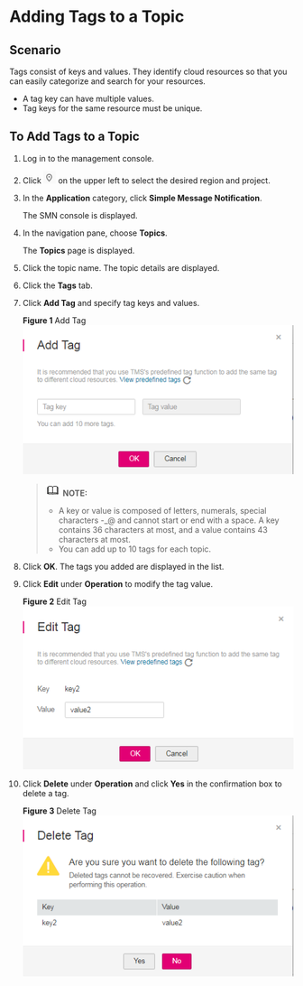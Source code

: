 # Adding Tags to a Topic<a name="smn_ug_0006"></a>

## Scenario<a name="section181830512486"></a>

Tags consist of keys and values. They identify cloud resources so that you can easily categorize and search for your resources.

-   A tag key can have multiple values.
-   Tag keys for the same resource must be unique.

## To Add Tags to a Topic<a name="section17964154415485"></a>

1.  Log in to the management console.
2.  Click  ![](figures/icon-region.png)  on the upper left to select the desired region and project.
3.  In the  **Application**  category, click  **Simple Message Notification**.

    The SMN console is displayed.

4.  In the navigation pane, choose  **Topics**.

    The  **Topics**  page is displayed.

5.  Click the topic name. The topic details are displayed.
6.  Click the  **Tags**  tab.
7.  Click  **Add Tag**  and specify tag keys and values.

    **Figure  1**  Add Tag<a name="fig4648113875517"></a>  
    ![](figures/add-tag.png "add-tag")

    >![](public_sys-resources/icon-note.gif) **NOTE:**   
    >-   A key or value is composed of letters, numerals, special characters -\_@ and cannot start or end with a space. A key contains 36 characters at most, and a value contains 43 characters at most.  
    >-   You can add up to 10 tags for each topic.  

8.  Click  **OK**. The tags you added are displayed in the list.
9.  Click  **Edit**  under  **Operation**  to modify the tag value.

    **Figure  2**  Edit Tag<a name="fig169469203390"></a>  
    ![](figures/edit-tag.png "edit-tag")

10. Click  **Delete**  under  **Operation**  and click  **Yes**  in the confirmation box to delete a tag.

    **Figure  3**  Delete Tag<a name="fig177122418429"></a>  
    ![](figures/delete-tag.png "delete-tag")


